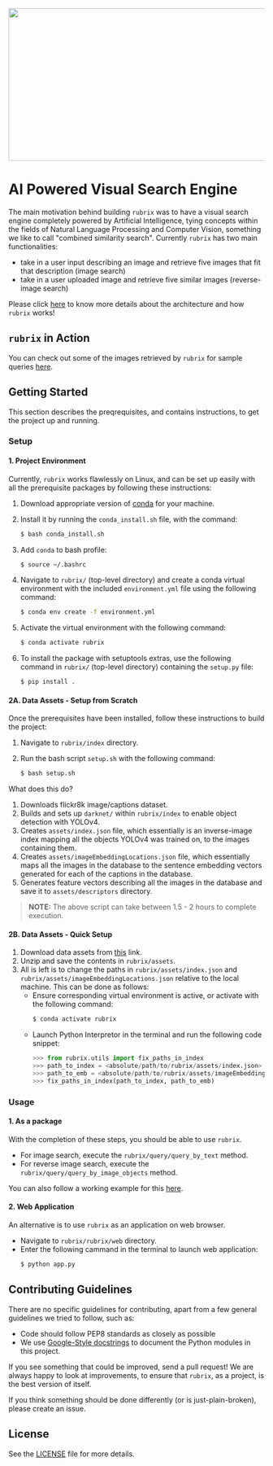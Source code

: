 <!--# AI Powered Visual Search Engine -->
<p align="center">
<img width="700" height="300" src="https://github.com/aashishyadavally/rubrix/blob/main/notebooks/images/cover.png">
</p>

# AI Powered Visual Search Engine
The main motivation behind building ``rubrix`` was to have a visual search engine completely powered by Artificial Intelligence, tying concepts within the fields of Natural Language Processing and Computer Vision, something we like to call "combined similarity search". Currently ``rubrix`` has two main functionalities:
- take in a user input describing an image and retrieve five images that fit that description (image search)
- take in a user uploaded image and retrieve five similar images (reverse-image search)

Please click [here](https://github.com/aashishyadavally/rubrix/wiki) to know more details about the architecture and how ``rubrix`` works!

## ``rubrix`` in Action

You can check out some of the images retrieved by ``rubrix`` for sample queries [here](https://github.com/aashishyadavally/rubrix/wiki/Query-Examples).

## Getting Started
This section describes the preqrequisites, and contains instructions, to get the project up and running.

### Setup 

#### 1. Project Environment
Currently, ``rubrix`` works flawlessly on Linux, and can be set up easily with all the prerequisite packages by following these instructions:
  1. Download appropriate version of [conda](https://repo.anaconda.com/miniconda/) for your machine.
  2. Install  it by running the `conda_install.sh` file, with the command:
     ```bash
     $ bash conda_install.sh
     ```
  3. Add `conda` to bash profile:
     ```bash
     $ source ~/.bashrc
     ```
  4. Navigate to ``rubrix/`` (top-level directory) and create a conda virtual environment with the included `environment.yml` file using the following command:
     
     ```bash
     $ conda env create -f environment.yml
     ```
  5. Activate the virtual environment with the following command:
     
     ```bash
     $ conda activate rubrix
     ```
  6. To install the package with setuptools extras, use the following command in ``rubrix/`` (top-level directory) containing the `setup.py` file:
     
     ```bash
     $ pip install .
     ```

#### 2A. Data Assets - Setup from Scratch
Once the prerequisites have been installed, follow these instructions to build the project:
  1. Navigate to `rubrix/index` directory.
  2. Run the bash script `setup.sh` with the following command: 
  
     ```bash
     $ bash setup.sh
     ``` 

What does this do?
1. Downloads flickr8k image/captions dataset.
2. Builds and sets up `darknet/` within `rubrix/index` to enable object detection with YOLOv4.
3. Creates `assets/index.json` file, which essentially is an inverse-image index mapping all the objects YOLOv4 was trained on, to the images containing them.
4. Creates `assets/imageEmbeddingLocations.json` file, which essentially maps all the images in the database to the sentence embedding vectors generated for each of the captions in the database.
5. Generates feature vectors describing all the images in the database and save it to `assets/descriptors` directory.


> **NOTE:** The above script can take between 1.5 - 2 hours to complete execution.

#### 2B. Data Assets - Quick Setup
1. Download data assets from [this](https://drive.google.com/file/d/1ZhGar-0OxdCikeWhDcsdm0Uov6qOto0S/view?usp=sharing) link.
2. Unzip and save the contents in ``rubrix/assets``.
3. All is left is to change the paths in ``rubrix/assets/index.json`` and ``rubrix/assets/imageEmbeddingLocations.json`` relative to the local machine. This can be done as follows:
   - Ensure corresponding virtual environment is active, or activate with the following command: 
     ```bash
     $ conda activate rubrix
     ```
   - Launch Python Interpretor in the terminal and run the following code snippet:
     ```python
     >>> from rubrix.utils import fix_paths_in_index
     >>> path_to_index = <absolute/path/to/rubrix/assets/index.json>
     >>> path_to_emb = <absolute/path/to/rubrix/assets/imageEmbeddingLocations.json>
     >>> fix_paths_in_index(path_to_index, path_to_emb)
     ```

### Usage

#### 1. As a package
With the completion of these steps, you should be able to use `rubrix`.

  - For image search, execute the `rubrix/query/query_by_text` method.
  - For reverse image search, execute the `rubrix/query/query_by_image_objects` method.

You can also follow a working example for this [here](https://github.com/aashishyadavally/rubrix/blob/main/notebooks/demo.ipynb).

#### 2. Web Application
An alternative is to use ``rubrix`` as an application on web browser. 

  - Navigate to ``rubrix/rubrix/web`` directory.
  - Enter the following cammand in the terminal to launch web application:
    ```bash
    $ python app.py
    ```

## Contributing Guidelines
There are no specific guidelines for contributing, apart from a few general guidelines we tried to follow, such as:
* Code should follow PEP8 standards as closely as possible
* We use [Google-Style docstrings](https://sphinxcontrib-napoleon.readthedocs.io/en/latest/example_google.html) to document the Python modules in this project.

If you see something that could be improved, send a pull request! 
We are always happy to look at improvements, to ensure that `rubrix`, as a project, is the best version of itself. 

If you think something should be done differently (or is just-plain-broken), please create an issue.

## License
See the [LICENSE](https://github.com/aashishyadavally/storyteller/blob/master/LICENSE) file for more details.
